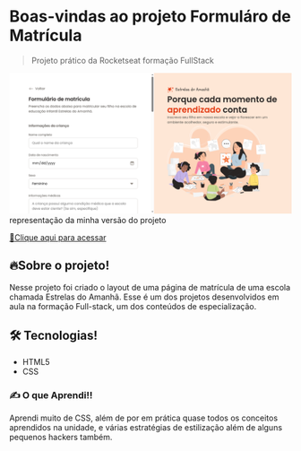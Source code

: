 # Boas-vindas ao projeto Formuláro de Matrícula

> Projeto prático da Rocketseat formação FullStack

![preview](.github/preview.png)
representação da minha versão do projeto

[🔗Clique aqui para acessar](https://atilacsilva.github.io/registration-form)

## 🔥Sobre o projeto!

Nesse projeto foi criado o layout de uma página de matrícula de uma escola chamada Estrelas do Amanhã.
Esse é um dos projetos desenvolvidos em aula na formação Full-stack, um dos conteúdos de especialização.

## 🛠️ Tecnologias!

- HTML5
- CSS

### ✍️ O que Aprendi!!

Aprendi muito de CSS, além de por em prática quase todos os conceitos aprendidos na unidade, e várias estratégias de estilização além de alguns pequenos hackers também.
